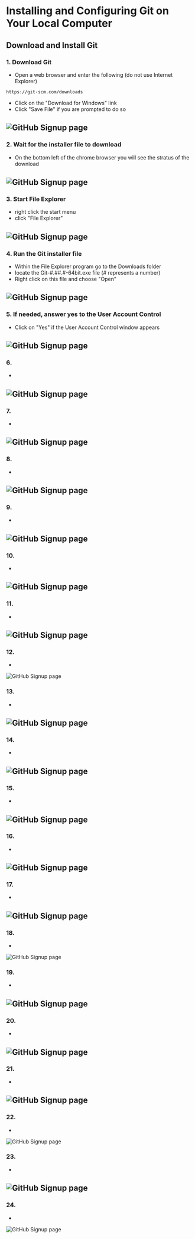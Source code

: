 # Installing and Configuring Git on Your Local Computer 

## Download and Install Git

### 1. Download Git
- Open a web browser and enter the following (do not use Internet Explorer) 
```
https://git-scm.com/downloads
```
- Click on the "Download for Windows" link
- Click "Save File" if you are prompted to do so

![GitHub Signup page](Pics/lgit01.jpg)
---

### 2. Wait for the installer file to download
- On the bottom left of the chrome browser you will see the stratus of the download

![GitHub Signup page](Pics/lgit02.jpg)
---

### 3. Start File Explorer
- right click the start menu 
- click "File Explorer"

![GitHub Signup page](Pics/lgit03.jpg)
---


### 4. Run the Git installer file
- Within the File Explorer program go to the Downloads folder
- locate the Git-#.##.#-64bit.exe file (# represents a number)
- Right click on this file and choose "Open"

![GitHub Signup page](Pics/lgit04.jpg)
---


### 5. If needed, answer yes to the User Account Control
- Click on "Yes" if the User Account Control window appears

![GitHub Signup page](Pics/lgit05.jpg)
---

### 6. 
- 

![GitHub Signup page](Pics/lgit06.jpg)
---


### 7. 
- 

![GitHub Signup page](Pics/lgit07.jpg)
---

### 8. 
- 

![GitHub Signup page](Pics/lgit08.jpg)
---

### 9. 
- 

![GitHub Signup page](Pics/lgit09.jpg)
---

### 10. 
- 

![GitHub Signup page](Pics/lgit10.jpg)
---

### 11. 
- 

![GitHub Signup page](Pics/lgit11.jpg)
---

### 12. 
- 

![GitHub Signup page](Pics/lgit12.jpg)

### 13. 
- 

![GitHub Signup page](Pics/lgit13.jpg)
---

### 14. 
- 

![GitHub Signup page](Pics/lgit14.jpg)
---

### 15. 
- 

![GitHub Signup page](Pics/lgit15.jpg)
---

### 16. 
- 

![GitHub Signup page](Pics/lgit16.jpg)
---

### 17. 
- 

![GitHub Signup page](Pics/lgit17.jpg)
---

### 18. 
- 

![GitHub Signup page](Pics/lgit18.jpg)

### 19. 
- 

![GitHub Signup page](Pics/lgit19.jpg)
---

### 20. 
- 

![GitHub Signup page](Pics/lgit20.jpg)
---

### 21. 
- 

![GitHub Signup page](Pics/lgit21.jpg)
---

### 22. 
- 

![GitHub Signup page](Pics/lgit22.jpg)


### 23. 
- 

![GitHub Signup page](Pics/lgit23.jpg)
---

### 24. 
- 

![GitHub Signup page](Pics/lgit24.jpg)

